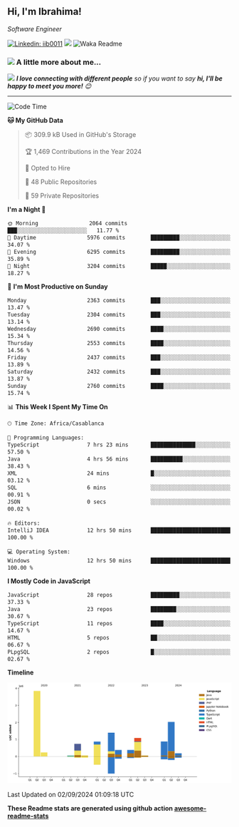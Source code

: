 <h2>Hi, I'm Ibrahima! </h2>
<p><em>Software Engineer 
</em></p>


[![Linkedin: iib0011](https://img.shields.io/badge/-iib0011-blue?style=flat-square&logo=Linkedin&logoColor=white&link=https://www.linkedin.com/in/iib0011/)](https://www.linkedin.com/in/iib0011/)
![](https://visitor-badge.glitch.me/badge?page_id=iib0011)
![Waka Readme](https://github.com/iib0011/iib0011/workflows/Waka%20Readme/badge.svg)


### <img src="https://media.giphy.com/media/VgCDAzcKvsR6OM0uWg/giphy.gif" width="50"> A little more about me...  


<img src="https://media.giphy.com/media/LnQjpWaON8nhr21vNW/giphy.gif" width="60"> <em><b>I love connecting with different people</b> so if you want to say <b>hi, I'll be happy to meet you more!</b> 😊</em>

---
<!--START_SECTION:waka-->
![Code Time](http://img.shields.io/badge/Code%20Time-3%2C735%20hrs%2036%20mins-blue)

**🐱 My GitHub Data** 

> 📦 309.9 kB Used in GitHub's Storage 
 > 
> 🏆 1,469 Contributions in the Year 2024
 > 
> 💼 Opted to Hire
 > 
> 📜 48 Public Repositories 
 > 
> 🔑 59 Private Repositories 
 > 
**I'm a Night 🦉** 

```text
🌞 Morning                2064 commits        ███░░░░░░░░░░░░░░░░░░░░░░   11.77 % 
🌆 Daytime                5976 commits        █████████░░░░░░░░░░░░░░░░   34.07 % 
🌃 Evening                6295 commits        █████████░░░░░░░░░░░░░░░░   35.89 % 
🌙 Night                  3204 commits        █████░░░░░░░░░░░░░░░░░░░░   18.27 % 
```
📅 **I'm Most Productive on Sunday** 

```text
Monday                   2363 commits        ███░░░░░░░░░░░░░░░░░░░░░░   13.47 % 
Tuesday                  2304 commits        ███░░░░░░░░░░░░░░░░░░░░░░   13.14 % 
Wednesday                2690 commits        ████░░░░░░░░░░░░░░░░░░░░░   15.34 % 
Thursday                 2553 commits        ████░░░░░░░░░░░░░░░░░░░░░   14.56 % 
Friday                   2437 commits        ███░░░░░░░░░░░░░░░░░░░░░░   13.89 % 
Saturday                 2432 commits        ███░░░░░░░░░░░░░░░░░░░░░░   13.87 % 
Sunday                   2760 commits        ████░░░░░░░░░░░░░░░░░░░░░   15.74 % 
```


📊 **This Week I Spent My Time On** 

```text
🕑︎ Time Zone: Africa/Casablanca

💬 Programming Languages: 
TypeScript               7 hrs 23 mins       ██████████████░░░░░░░░░░░   57.50 % 
Java                     4 hrs 56 mins       ██████████░░░░░░░░░░░░░░░   38.43 % 
XML                      24 mins             █░░░░░░░░░░░░░░░░░░░░░░░░   03.12 % 
SQL                      6 mins              ░░░░░░░░░░░░░░░░░░░░░░░░░   00.91 % 
JSON                     0 secs              ░░░░░░░░░░░░░░░░░░░░░░░░░   00.02 % 

🔥 Editors: 
IntelliJ IDEA            12 hrs 50 mins      █████████████████████████   100.00 % 

💻 Operating System: 
Windows                  12 hrs 50 mins      █████████████████████████   100.00 % 
```

**I Mostly Code in JavaScript** 

```text
JavaScript               28 repos            █████████░░░░░░░░░░░░░░░░   37.33 % 
Java                     23 repos            ████████░░░░░░░░░░░░░░░░░   30.67 % 
TypeScript               11 repos            ████░░░░░░░░░░░░░░░░░░░░░   14.67 % 
HTML                     5 repos             ██░░░░░░░░░░░░░░░░░░░░░░░   06.67 % 
PLpgSQL                  2 repos             █░░░░░░░░░░░░░░░░░░░░░░░░   02.67 % 
```



**Timeline**

![Lines of Code chart](https://raw.githubusercontent.com/iib0011/iib0011/master/assets/bar_graph.png)


 Last Updated on 02/09/2024 01:09:18 UTC
<!--END_SECTION:waka-->

**These Readme stats are generated using github action [awesome-readme-stats](https://github.com/iib0011/waka-readme-stats)**
